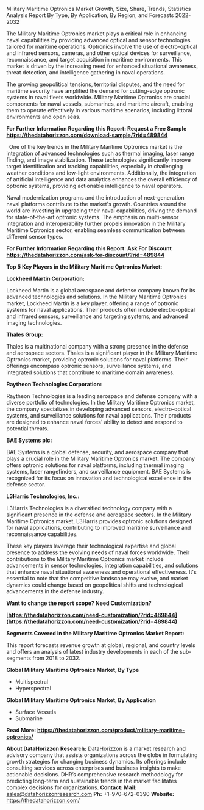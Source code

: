 ﻿Military Maritime Optronics Market Growth, Size, Share, Trends, Statistics Analysis Report By Type, By Application, By Region, and Forecasts 2022-2032

The Military Maritime Optronics market plays a critical role in enhancing naval capabilities by providing advanced optical and sensor technologies tailored for maritime operations. Optronics involve the use of electro-optical and infrared sensors, cameras, and other optical devices for surveillance, reconnaissance, and target acquisition in maritime environments. This market is driven by the increasing need for enhanced situational awareness, threat detection, and intelligence gathering in naval operations.

The growing geopolitical tensions, territorial disputes, and the need for maritime security have amplified the demand for cutting-edge optronic systems in naval fleets worldwide. Military Maritime Optronics are crucial components for naval vessels, submarines, and maritime aircraft, enabling them to operate effectively in various maritime scenarios, including littoral environments and open seas.

**For Further Information Regarding this Report: Request a Free Sample <https://thedatahorizzon.com/download-sample/?rid=489844>** 

` `One of the key trends in the Military Maritime Optronics market is the integration of advanced technologies such as thermal imaging, laser range finding, and image stabilization. These technologies significantly improve target identification and tracking capabilities, especially in challenging weather conditions and low-light environments. Additionally, the integration of artificial intelligence and data analytics enhances the overall efficiency of optronic systems, providing actionable intelligence to naval operators.

Naval modernization programs and the introduction of next-generation naval platforms contribute to the market's growth. Countries around the world are investing in upgrading their naval capabilities, driving the demand for state-of-the-art optronic systems. The emphasis on multi-sensor integration and interoperability further propels innovation in the Military Maritime Optronics sector, enabling seamless communication between different sensor types.

**For Further Information Regarding this Report: Ask For Discount <https://thedatahorizzon.com/ask-for-discount/?rid=489844>** 

**Top 5 Key Players in the Military Maritime Optronics Market:**

**Lockheed Martin Corporation:**

Lockheed Martin is a global aerospace and defense company known for its advanced technologies and solutions. In the Military Maritime Optronics market, Lockheed Martin is a key player, offering a range of optronic systems for naval applications. Their products often include electro-optical and infrared sensors, surveillance and targeting systems, and advanced imaging technologies.

**Thales Group:**

Thales is a multinational company with a strong presence in the defense and aerospace sectors. Thales is a significant player in the Military Maritime Optronics market, providing optronic solutions for naval platforms. Their offerings encompass optronic sensors, surveillance systems, and integrated solutions that contribute to maritime domain awareness.

**Raytheon Technologies Corporation:**

Raytheon Technologies is a leading aerospace and defense company with a diverse portfolio of technologies. In the Military Maritime Optronics market, the company specializes in developing advanced sensors, electro-optical systems, and surveillance solutions for naval applications. Their products are designed to enhance naval forces' ability to detect and respond to potential threats.

**BAE Systems plc:**

BAE Systems is a global defense, security, and aerospace company that plays a crucial role in the Military Maritime Optronics market. The company offers optronic solutions for naval platforms, including thermal imaging systems, laser rangefinders, and surveillance equipment. BAE Systems is recognized for its focus on innovation and technological excellence in the defense sector.

**L3Harris Technologies, Inc.:**

L3Harris Technologies is a diversified technology company with a significant presence in the defense and aerospace sectors. In the Military Maritime Optronics market, L3Harris provides optronic solutions designed for naval applications, contributing to improved maritime surveillance and reconnaissance capabilities.

These key players leverage their technological expertise and global presence to address the evolving needs of naval forces worldwide. Their contributions to the Military Maritime Optronics market include advancements in sensor technologies, integration capabilities, and solutions that enhance naval situational awareness and operational effectiveness. It's essential to note that the competitive landscape may evolve, and market dynamics could change based on geopolitical shifts and technological advancements in the defense industry.

**Want to change the report scope? Need Customization?**

[**https://thedatahorizzon.com/need-customization/?rid=489844](https://thedatahorizzon.com/need-customization/?rid=489844)** 

**Segments Covered in the Military Maritime Optronics Market Report:**

This report forecasts revenue growth at global, regional, and country levels and offers an analysis of latest industry developments in each of the sub-segments from 2018 to 2032.

**Global Military Maritime Optronics Market, By Type**

- Multispectral
- Hyperspectral

**Global Military Maritime Optronics Market, By Application**

- Surface Vessels
- Submarine

**Read More: <https://thedatahorizzon.com/product/military-maritime-optronics/>** 

**About DataHorizzon Research:**DataHorizzon is a market research and advisory company that assists organizations across the globe in formulating growth strategies for changing business dynamics. Its offerings include consulting services across enterprises and business insights to make actionable decisions. DHR’s comprehensive research methodology for predicting long-term and sustainable trends in the market facilitates complex decisions for organizations.**Contact:Mail:** <sales@datahorizzonresearch.com> **Ph:** +1–970–672–0390**Website:** <https://thedatahorizzon.com/> 


